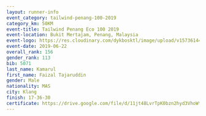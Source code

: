 ```yaml
--- 
layout: runner-info 
event_category: tailwind-penang-100-2019 
category_km: 50KM 
event-title: Tailwind Penang Eco 100 2019 
event-location: Bukit Mertajam, Penang, Malaysia 
event-logo: https://res.cloudinary.com/dykbosktl/image/upload/v1573614442/Logo/Logo_gqlzi3.jpg 
event-date: 2019-06-22 
overall_rank: 156
gender_rank: 113
bib: 5071
last_name: Kamarul
first_name: Faizal Tajaruddin
gender: Male
nationality: MAS
city: Klang
finish: 17-36-30
certificate: https://drive.google.com/file/d/11jt48LvrTpK0bzn2hyd3VhoWtSKsPBp/view?usp=sharing
--- 
```

